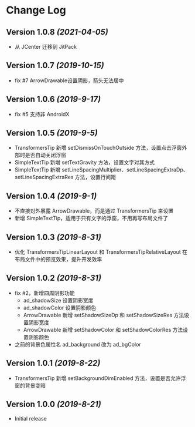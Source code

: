 Change Log
==========

Version 1.0.8 *(2021-04-05)*
----------------------------

* 从 JCenter 迁移到 JitPack

Version 1.0.7 *(2019-10-15)*
----------------------------

* fix #7 ArrowDrawable设置阴影，箭头无法居中

Version 1.0.6 *(2019-9-17)*
----------------------------

* fix #5 支持非 AndroidX

Version 1.0.5 *(2019-9-5)*
----------------------------

* TransformersTip 新增 setDismissOnTouchOutside 方法，设置点击浮窗外部时是否自动关闭浮窗
* SimpleTextTip 新增 setTextGravity 方法，设置文字对其方式
* SimpleTextTip 新增 setLineSpacingMultiplier、setLineSpacingExtraDp、setLineSpacingExtraRes 方法，设置行间距

Version 1.0.4 *(2019-9-1)*
----------------------------

* 不直接对外暴露 ArrowDrawable，而是通过 TransformersTip 来设置
* 新增 SimpleTextTip，适用于只有文字的浮窗，不用再写布局文件了

Version 1.0.3 *(2019-8-31)*
----------------------------

* 优化 TransformersTipLinearLayout 和 TransformersTipRelativeLayout 在布局文件中的预览效果，提升开发效率

Version 1.0.2 *(2019-8-31)*
----------------------------

* fix #2，新增四周阴影功能
  * ad_shadowSize 设置阴影宽度
  * ad_shadowColor 设置阴影颜色
  * ArrowDrawable 新增 setShadowSizeDp 和 setShadowSizeRes 方法设置阴影宽度 
  * ArrowDrawable 新增 setShadowColor 和 setShadowColorRes 方法设置阴影颜色
* 之前的背景色属性名 ad_background 改为 ad_bgColor

Version 1.0.1 *(2019-8-22)*
----------------------------

* TransformersTip 新增 setBackgroundDimEnabled 方法，设置是否允许浮窗的背景变暗

Version 1.0.0 *(2019-8-21)*
----------------------------

* Initial release